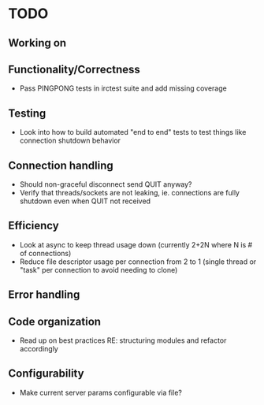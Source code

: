 # TODO

## Working on

## Functionality/Correctness
- Pass PINGPONG tests in irctest suite and add missing coverage

## Testing
- Look into how to build automated "end to end" tests to test things like connection shutdown behavior

## Connection handling
- Should non-graceful disconnect send QUIT anyway?
- Verify that threads/sockets are not leaking, ie. connections are fully shutdown even when QUIT not received

## Efficiency
- Look at async to keep thread usage down (currently 2+2N where N is # of connections)
- Reduce file descriptor usage per connection from 2 to 1 (single thread or "task" per connection to avoid needing to clone)

## Error handling

## Code organization
- Read up on best practices RE: structuring modules and refactor accordingly 

## Configurability
- Make current server params configurable via file?
